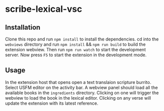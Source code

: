 # scribe-lexical-vsc 

## Installation

Clone this repo and run `npm install` to install the dependencies.
cd into the `webviews` directory and run `npm install` && `npm run build` to build the extension webview.
Then run `npm run watch` to start the development server.
Now press `F5` to start the extension in the development mode.

## Usage

In the extension host that opens open a text translaion scripture burrito.
Select USFM editor on the activity bar.
A webview panel should load all the available books in the `ingredients` directory. Clicking on one will trigger the webview to load the book in the lexical editor.
Clicking on any verse will update the extension with its latest reference.
